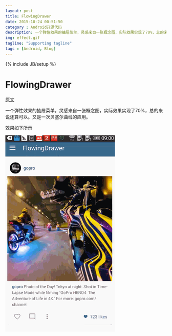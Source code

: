 ```yaml
---
layout: post
title: FlowingDrawer
date: 2015-10-24 00:51:50
category : Android开源代码
description: 一个弹性效果的抽屉菜单，灵感来自一张概念图，实际效果实现了70%，总的来说还算可以。又是一次贝塞尔曲线的应用。
img: effect.gif		
tagline: "Supporting tagline"
tags : [Android, Blog]
---
```


{% include JB/setup %}

# FlowingDrawer

[原文](http://www.jcodecraeer.com/a/opensource/2015/1022/3608.html)

一个弹性效果的抽屉菜单，灵感来自一张概念图，实际效果实现了70%，总的来说还算可以。又是一次贝塞尔曲线的应用。

效果如下所示

![effect](/img/FlowingDrawer/effect.gif)